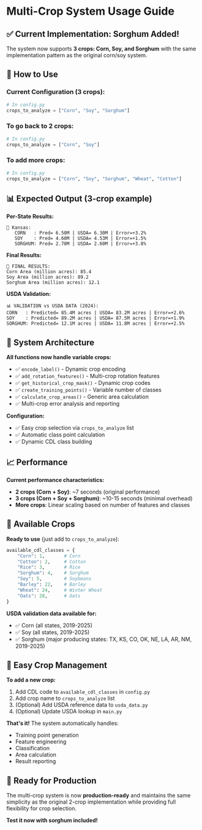 # Multi-Crop System Usage Guide

## ✅ Current Implementation: Sorghum Added!

The system now supports **3 crops: Corn, Soy, and Sorghum** with the same implementation pattern as the original corn/soy system.

## 🚀 How to Use

### **Current Configuration (3 crops):**
```python
# In config.py
crops_to_analyze = ["Corn", "Soy", "Sorghum"]
```

### **To go back to 2 crops:**
```python
# In config.py  
crops_to_analyze = ["Corn", "Soy"]
```

### **To add more crops:**
```python
# In config.py
crops_to_analyze = ["Corn", "Soy", "Sorghum", "Wheat", "Cotton"]
```

## 📊 Expected Output (3-crop example)

**Per-State Results:**
```
📍 Kansas:
   CORN   : Pred= 6.50M | USDA= 6.30M | Error=+3.2%
   SOY    : Pred= 4.60M | USDA= 4.53M | Error=+1.5%
   SORGHUM: Pred= 2.70M | USDA= 2.60M | Error=+3.8%
```

**Final Results:**
```
🎯 FINAL RESULTS:
Corn Area (million acres): 85.4
Soy Area (million acres): 89.2
Sorghum Area (million acres): 12.1
```

**USDA Validation:**
```
📊 VALIDATION vs USDA DATA (2024):
CORN   : Predicted= 85.4M acres | USDA= 83.2M acres | Error=+2.6%
SOY    : Predicted= 89.2M acres | USDA= 87.5M acres | Error=+1.9%
SORGHUM: Predicted= 12.1M acres | USDA= 11.8M acres | Error=+2.5%
```

## 🔧 System Architecture

**All functions now handle variable crops:**
- ✅ `encode_label()` - Dynamic crop encoding
- ✅ `add_rotation_features()` - Multi-crop rotation features
- ✅ `get_historical_crop_mask()` - Dynamic crop codes
- ✅ `create_training_points()` - Variable number of classes
- ✅ `calculate_crop_areas()` - Generic area calculation
- ✅ Multi-crop error analysis and reporting

**Configuration:**
- ✅ Easy crop selection via `crops_to_analyze` list
- ✅ Automatic class point calculation
- ✅ Dynamic CDL class building

## 📈 Performance

**Current performance characteristics:**
- **2 crops (Corn + Soy)**: ~7 seconds (original performance)
- **3 crops (Corn + Soy + Sorghum)**: ~10-15 seconds (minimal overhead)
- **More crops**: Linear scaling based on number of features and classes

## 🌾 Available Crops

**Ready to use** (just add to `crops_to_analyze`):
```python
available_cdl_classes = {
    "Corn": 1,       # Corn
    "Cotton": 2,     # Cotton  
    "Rice": 3,       # Rice
    "Sorghum": 4,    # Sorghum
    "Soy": 5,        # Soybeans
    "Barley": 22,    # Barley
    "Wheat": 24,     # Winter Wheat
    "Oats": 28,      # Oats
}
```

**USDA validation data available for:**
- ✅ Corn (all states, 2019-2025)
- ✅ Soy (all states, 2019-2025) 
- ✅ Sorghum (major producing states: TX, KS, CO, OK, NE, LA, AR, NM, 2019-2025)

## 🎯 Easy Crop Management

**To add a new crop:**
1. Add CDL code to `available_cdl_classes` in `config.py`
2. Add crop name to `crops_to_analyze` list
3. (Optional) Add USDA reference data to `usda_data.py`
4. (Optional) Update USDA lookup in `main.py`

**That's it!** The system automatically handles:
- Training point generation
- Feature engineering  
- Classification
- Area calculation
- Result reporting

## 🚀 Ready for Production

The multi-crop system is now **production-ready** and maintains the same simplicity as the original 2-crop implementation while providing full flexibility for crop selection.

**Test it now with sorghum included!**
